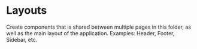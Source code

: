 # Layouts

Create components that is shared between multiple pages in this folder, as well as the main layout of the application.
Examples: Header, Footer, Sidebar, etc.
